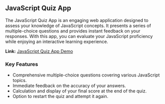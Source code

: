 ## JavaScript Quiz App

The JavaScript Quiz App is an engaging web application designed to assess your knowledge of JavaScript concepts. It presents a series of multiple-choice questions and provides instant feedback on your responses. With this app, you can evaluate your JavaScript proficiency while enjoying an interactive learning experience.

**Link:** [JavaScript Quiz App Demo](https://juliusgarba.github.io/js-quiz-app/)

### Key Features

- Comprehensive multiple-choice questions covering various JavaScript topics.
- Immediate feedback on the accuracy of your answers.
- Calculation and display of your final score at the end of the quiz.
- Option to restart the quiz and attempt it again.
